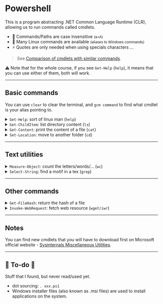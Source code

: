 # Powershell

<div class="row row-cols-md-2"><div class="align-self-center">

This is a program abstracting .NET Common Language Runtime (CLR), allowing us to run commands called cmdlets.
</div><div>

* 🤯 Commands/Paths are case insensitive <small>(a=A)</small>
* 📝 Many Linux commands are available <small>(aliases to Windows commands)</small>
* ⚡ Quotes are only needed when using specials characters
...
</div></div>

> See [Comparison of cmdlets with similar commands](https://en.wikipedia.org/wiki/PowerShell#Comparison_of_cmdlets_with_similar_commands).

⚠️ Note that for the whole course, if you see `Get-Help` (`help`), it means that you can use either of them, both will work.

<hr class="sl">

## Basic commands

You can use `clear` to clear the terminal, and `gcm command` to find what cmdlet is your alias pointing to.

<details class="details-e mt-4">
<summary><code>Get-Help</code>: sort of linux man (<code>help</code>)</summary>

<div class="row row-cols-md-2 mx-0"><div>

The most useful command on Linux is `man`, and it's the same on Windows, with `Get-Help`.

```powershell
PS> Get-Help Get-ChildItem
```
</div><div>

If your "man" is quite empty, it's because you have to update it. Open a Powershell as administrator, and run Update-Help to update your help pages.

```powershell
PS> Update-Help
```
</div></div>
</details>

<details class="details-e">
<summary><code>Get-ChildItem</code>: list directory content (<code>ls</code>)</summary>
<div class="row row-cols-md-2 mx-0"><div>

List files in the current directory

```powershell
PS> Get-ChildItem
PS> Get-ChildItem .
PS> Get-ChildItem -Path .
```

List files in the directory "dir"

```powershell
PS> Get-ChildItem "dir"
PS> Get-ChildItem -Path "dir"
```

Filter files by pattern

```powershell
PS> Get-ChildItem "dir" -Filter "a*"
```
</div><div>

Show only files

```powershell
PS> Get-ChildItem -File
```

Show only folders

```powershell
PS> Get-ChildItem -Directory
```

Show only hidden files/folders

```powershell
PS> Get-ChildItem -Directory
```
</div></div>
</details>

<div class="row row-cols-md-2"><div>
<details class="details-e">
<summary><code>Get-Content</code>: print the content of a file (<code>cat</code>)</summary>

```powershell
PS> Get-Content file.txt
```
</details>
</div><div>
<details class="details-e">
<summary><code>Set-Location</code>: move to another folder (<code>cd</code>)</summary>

```powershell
PS> Set-Location "C:\\" # it works with one slash
PS> Set-Location
PS> Set-Location . # same
PS> Set-Location .. # parent
PS> Set-Location ~ # home
```
</details>
</div></div>

<hr class="sr">

## Text utilities

<div class="row row-cols-md-2 mt-4"><div>
<details class="details-e">
<summary><code>Measure-Object</code>: count the letters/words/... (<code>wc</code>)</summary>

```powershell
PS> Get-Content path_to_some_file  | Measure-Object
PS> Get-Content path_to_some_file  | Measure-Object -Word
PS> Get-Content path_to_some_file  | Measure-Object -Line -Character -Word
PS> Get-Content path_to_some_file  | Measure-Object -Minimum -Maximum
```
</details>
</div><div>
<details class="details-e">
<summary><code>Select-String</code>: find a motif in a tex (<code>grep</code>)</summary>

```powershell
PS> Select-String -Pattern 'some_pattern' -Path path_to_some_file
```
</details>
</div></div>

<hr class="sl">

## Other commands

<div class="row row-cols-md-2 mt-4"><div>

<details class="details-e">
<summary><code>Get-FileHash</code>: return the hash of a file</summary>

```powershell
PS> Get-FileHash path_to_file
PS> Get-FileHash path_to_file -Algorithm MD5
```

</details>
</div><div>

<details class="details-e">
<summary><code>Invoke-WebRequest</code>: fetch web resource (<code>wget/iwr</code>)</summary>

```powershell
PS> Invoke-WebRequest URL -o output
PS> Invoke-WebRequest -uri URL -outfile output
```
</details>
</div></div>

<hr class="sr">

## Notes

You can find new cmdlets that you will have to download first on Microsoft official website - [Sysinternals Miscellaneous Utilities](https://learn.microsoft.com/en-us/sysinternals/downloads/misc-utilities).

<hr class="sep-both">

## 👻 To-do 👻

Stuff that I found, but never read/used yet.

<div class="row row-cols-md-2"><div>

* dot sourcing: `. xxx.ps1`
* Windows installer files (also known as .msi files) are used to install applications on the system.
</div><div>
</div></div>